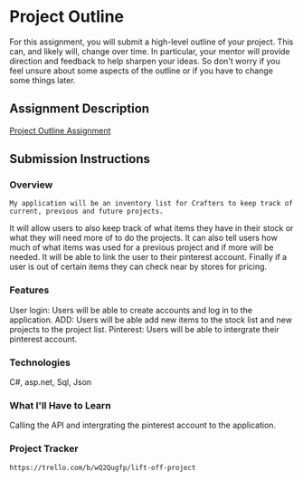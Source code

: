# Project Outline
For this assignment, you will submit a high-level outline of your project. This can, and likely will, change over time. In particular, your mentor will provide direction and feedback to help sharpen your ideas. So don't worry if you feel unsure about some aspects of the outline or if you have to change some things later.

## Assignment Description
[Project Outline Assignment](https://education.launchcode.org/liftoff/modules/assignments/project-outline)

## Submission Instructions

### Overview
	My application will be an inventory list for Crafters to keep track of current, previous and future projects.
It will allow users to also keep track of what items they have in their stock or what they will need more of to do the projects.
It can also tell users how much of what items was used for a previous project and if more will be needed. 
It will be able to link the user to their pinterest account. Finally if a user is out of certain items they can check near by stores for pricing. 

### Features
User login: Users will be able to create accounts and log in to the application. 
ADD: Users will be able add new items to the stock list and new projects to the project list.
Pinterest: Users will be able to intergrate their pinterest account.

### Technologies
C#, asp.net, Sql, Json

### What I'll Have to Learn
Calling the API and intergrating the pinterest account to the application.

### Project Tracker
    https://trello.com/b/wQ2Qugfp/lift-off-project
